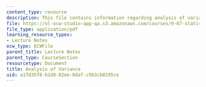 ```yaml
---
content_type: resource
description: This file contains information regarding analysis of variance.
file: https://ol-ocw-studio-app-qa.s3.amazonaws.com/courses/9-07-statistics-for-brain-and-cognitive-science-fall-2016/a1fd35f8b1d882ee0dafc9b3cb0195ce_MIT9_07F16_lec14.pdf
file_type: application/pdf
learning_resource_types:
- Lecture Notes
ocw_type: OCWFile
parent_title: Lecture Notes
parent_type: CourseSection
resourcetype: Document
title: Analysis of Variance
uid: a1fd35f8-b1d8-82ee-0daf-c9b3cb0195ce
---
```

